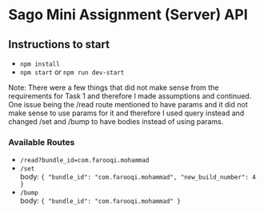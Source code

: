 # Sago Mini Assignment (Server) API  

## Instructions to start 
- `npm install`
- `npm start` or `npm run dev-start`

Note: There were a few things that did not make sense from the requirements for Task 1 and therefore I made assumptions and continued. One issue being the /read route mentioned to have params and it did not make sense to use params for it and therefore I used query instead and changed /set and /bump to have bodies instead of using params.  

### Available Routes 

- `/read?bundle_id=com.farooqi.mohammad`  
- `/set`  
body: `{ "bundle_id": "com.farooqi.mohammad", "new_build_number": 4 }`
- `/bump`  
body: `{ "bundle_id": "com.farooqi.mohammad" }`
